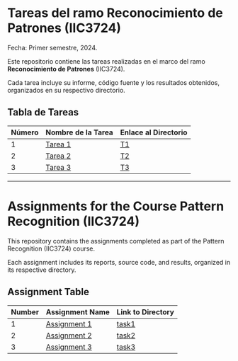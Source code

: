 # Tareas del ramo Reconocimiento de Patrones (IIC3724)
Fecha: Primer semestre, 2024. 

Este repositorio contiene las tareas realizadas en el marco del ramo **Reconocimiento de Patrones** (IIC3724).

Cada tarea incluye su informe, código fuente y los resultados obtenidos, organizados en su respectivo directorio.


## Tabla de Tareas

| Número | Nombre de la Tarea               | Enlace al Directorio      |
|--------|----------------------------------|---------------------------|
| 1      | [Tarea 1](./T1) | [T1](T1)      |
| 2      | [Tarea 2](./T2) | [T2](T2)      |
| 3      | [Tarea 3](./T3) | [T3](T3)      |

---

# Assignments for the Course Pattern Recognition (IIC3724)

This repository contains the assignments completed as part of the Pattern Recognition (IIC3724) course.

Each assignment includes its reports, source code, and results, organized in its respective directory.

## Assignment Table

| Number | Assignment Name                 | Link to Directory         |
|--------|----------------------------------|---------------------------|
| 1      | [Assignment 1](./T1)    | [task1](T1)        |
| 2      | [Assignment 2](./T2)    | [task2](T2)        |
| 3      | [Assignment 3](./T3)    | [task3](T3)        |

